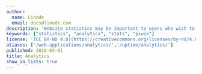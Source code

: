 ```yaml
---
author:
  name: Linode
  email: docs@linode.com
description: 'Website statistics may be important to users who wish to track specific information regarding demographics or page hits. These guides will help you install statistics software to help you analyze website traffic.'
keywords: ["statistics", "analytics", "stats", "piwik"]
license: '[CC BY-ND 4.0](https://creativecommons.org/licenses/by-nd/4.0)'
aliases: ['/web-applications/analytics/','/uptime/analytics/']
published: 2010-03-01
title: Analytics
show_in_lists: true
---
```



